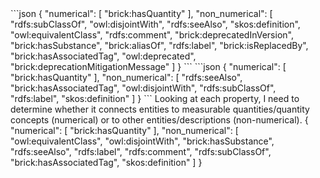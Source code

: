 <output>
```json
{
  "numerical": [
    "brick:hasQuantity"
  ],
  "non_numerical": [
    "rdfs:subClassOf",
    "owl:disjointWith", 
    "rdfs:seeAlso",
    "skos:definition",
    "owl:equivalentClass",
    "rdfs:comment",
    "brick:deprecatedInVersion",
    "brick:hasSubstance",
    "brick:aliasOf",
    "rdfs:label",
    "brick:isReplacedBy",
    "brick:hasAssociatedTag",
    "owl:deprecated",
    "brick:deprecationMitigationMessage"
  ]
}
```
</output>
<output>
```json
{
  "numerical": [
    "brick:hasQuantity"
  ],
  "non_numerical": [
    "rdfs:seeAlso",
    "brick:hasAssociatedTag", 
    "owl:disjointWith",
    "rdfs:subClassOf",
    "rdfs:label",
    "skos:definition"
  ]
}
```
</output>
Looking at each property, I need to determine whether it connects entities to measurable quantities/quantity concepts (numerical) or to other entities/descriptions (non-numerical).

<output>
{
  "numerical": [
    "brick:hasQuantity"
  ],
  "non_numerical": [
    "owl:equivalentClass",
    "owl:disjointWith", 
    "brick:hasSubstance",
    "rdfs:seeAlso",
    "rdfs:label",
    "rdfs:comment",
    "rdfs:subClassOf",
    "brick:hasAssociatedTag",
    "skos:definition"
  ]
}
</output>
